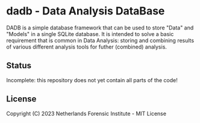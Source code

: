 # dadb - Data Analysis DataBase

DADB is a simple database framework that can be used to store "Data" and
"Models" in a single SQLite database. It is intended to solve a basic
requirement that is common in Data Analysis: storing and combining results of
various different analysis tools for futher (combined) analysis.

## Status

Incomplete: this repository does not yet contain all parts of the code!

## License

Copyright (C) 2023 Netherlands Forensic Institute - MIT License
